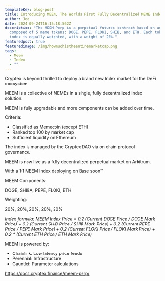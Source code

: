 ```yaml
---
templateKey: blog-post
title: Introducing MEEM, The Worlds First Fully Decentralized MEME Index
author: Joe
date: 2024-09-24T16:15:18.562Z
description: "The MEEM Perp is a perpetual futures contract based on an index
  composed of 5 meme tokens: DOGE, PEPE, FLOKI, SHIB, and ETH. Each token in the
  index is equally weighted, with a weight of 20%."
featuredpost: true
featuredimage: /img/howmuchistheentiremarketcap.png
tags:
  - Meem
  - Index
  - ""
---
```

Cryptex is beyond thrilled to deploy a brand new Index market for the DeFi ecosystem.

MEEM is a collective of MEMEs in a single, fully decentralized index solution.

MEEM is fully upgradable and more components can be added over time.

Criteria: 

* Classified as Memecoin (except ETH)
* Ranked top 100 by market cap
* Sufficient liquidity on Ethereum

The index is managed by the Cryptex DAO via on chain protocol governance.

MEEM is now live as a fully decentralized perpetual market on Arbitrum.

With a 1:1 MEEM Index deploying on Base soon™️

MEEM Components:

DOGE, SHIBA, PEPE, FLOKI, ETH

Weighting:

20%, 20%, 20%, 20%, 20%

*Index formula:  MEEM Index Price = 0.2  (Current DOGE Price / DOGE Mark Price) + 0.2  (Current SHIB Price / SHIB Mark Price) + 0.2  (Current PEPE Price / PEPE Mark Price) + 0.2  (Current FLOKI Price / FLOKI Mark Price) + 0.2 * (Current ETH Price / ETH Mark Price)* 

MEEM is powered by:

* Chainlink: Low latency price feeds
* Perennial: Infrastructure
* Gauntlet: Parameter calculations

<https://docs.cryptex.finance/meem-perp/>